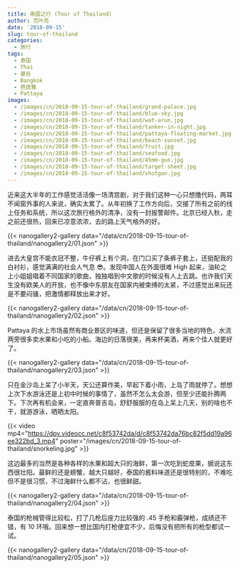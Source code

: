 ```yaml
---
title: 泰国之行 (Tour of Thailand)
author: 范叶亮
date: '2018-09-15'
slug: tour-of-thailand
categories:
  - 旅行
tags:
  - 泰国
  - Thai
  - 曼谷
  - Bangkok
  - 芭提雅
  - Pattaya
images:
  - /images/cn/2018-09-15-tour-of-thailand/grand-palace.jpg
  - /images/cn/2018-09-15-tour-of-thailand/blue-sky.jpg
  - /images/cn/2018-09-15-tour-of-thailand/wat-arun.jpg
  - /images/cn/2018-09-15-tour-of-thailand/tanker-in-night.jpg
  - /images/cn/2018-09-15-tour-of-thailand/pattaya-floating-market.jpg
  - /images/cn/2018-09-15-tour-of-thailand/beach-sunset.jpg
  - /images/cn/2018-09-15-tour-of-thailand/fruit.jpg
  - /images/cn/2018-09-15-tour-of-thailand/seafood.jpg
  - /images/cn/2018-09-15-tour-of-thailand/45mm-gun.jpg
  - /images/cn/2018-09-15-tour-of-thailand/target-sheet.jpg
  - /images/cn/2018-09-15-tour-of-thailand/shotgun.jpg
---
```


近来这大半年的工作感觉活活像一场清宫剧，对于我们这种一心只想撸代码，两耳不闻窗外事的人来说，确实太累了。从年初换了工作方向后，交接了所有之前的线上任务和系统，所以这次旅行格外的清净，没有一封报警邮件。北京已经入秋，走之前还很热，回来已凉意浓浓，去的路上天气格外的好。

{{< nanogallery2-gallery data="/data/cn/2018-09-15-tour-of-thailand/nanogallery2/01.json" >}}

进去大皇宫不能衣冠不整，牛仔裤上有个洞，在门口买了条裤子套上，还挺配我的白衬衫，感觉满满的社会人气息 :sunglasses:。发现中国人在外面很难 High 起来，油轮之上小姐姐唱着不同国家的歌曲，独独唱到中文歌的时候没有人上去跳。也许我们天生没有欧美人的开放，也不像中东朋友在国家内被束缚的太紧，不过感觉出来玩还是不要闷骚，把激情都释放出来才好。

{{< nanogallery2-gallery data="/data/cn/2018-09-15-tour-of-thailand/nanogallery2/02.json" >}}

Pattaya 的水上市场虽然有商业景区的味道，但还是保留了很多当地的特色，水流两旁很多卖水果和小吃的小船。海边的日落很美，再来杯美酒，再来个佳人就更好了。

{{< nanogallery2-gallery data="/data/cn/2018-09-15-tour-of-thailand/nanogallery2/03.json" >}}

只在金沙岛上呆了小半天，天公还算作美，早起下着小雨，上岛了雨就停了。想想上次下水游泳还是上初中时候的事情了，虽然不怎么太会游，但至少还能扑腾两下。下次再有机会来，一定直奔普吉岛，舒舒服服的在岛上呆上几天，别的啥也不干，就游游泳，晒晒太阳。

{{< video mp4="https://dpv.videocc.net/c8f53742da/d/c8f53742da76bc82f5dd19a96ee322bd_3.mp4" poster="/images/cn/2018-09-15-tour-of-thailand/snorkeling.jpg" >}}

这边最多的当然是各种各样的水果和超大只的海鲜，第一次吃到蛇皮果，据说这东西很壮阳。最鲜的还是螃蟹，越大只越好，泰国的酱料味道还是很特别的，不难吃但不是很习惯，不过海鲜什么都不沾，也很鲜甜。

{{< nanogallery2-gallery data="/data/cn/2018-09-15-tour-of-thailand/nanogallery2/04.json" >}}

泰国的枪械管得比较松，打了几枪后座力比较强的 .45 手枪和霰弹枪，成绩还不错，有 10 环哦。回来想一想比国内打枪便宜不少，后悔没有把所有的枪型都试一试。

{{< nanogallery2-gallery data="/data/cn/2018-09-15-tour-of-thailand/nanogallery2/05.json" >}}
